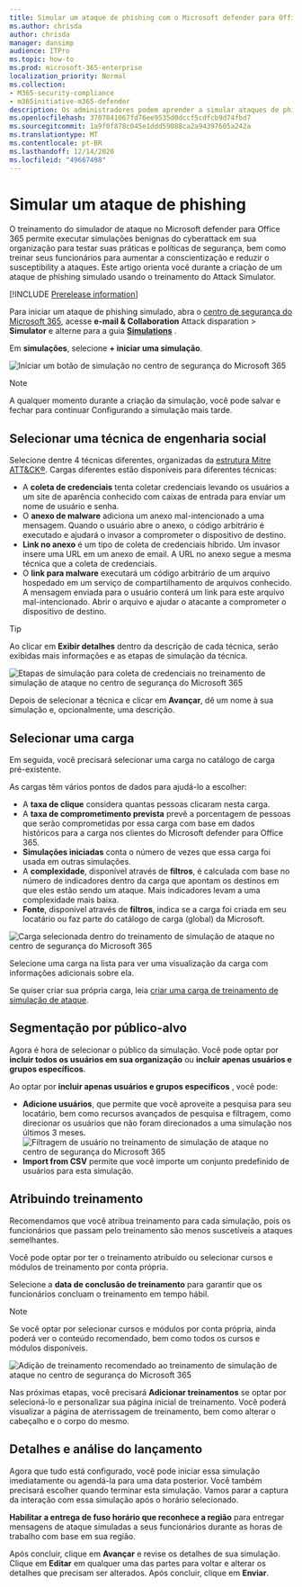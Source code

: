 ```yaml
---
title: Simular um ataque de phishing com o Microsoft defender para Office 365
ms.author: chrisda
author: chrisda
manager: dansimp
audience: ITPro
ms.topic: how-to
ms.prod: microsoft-365-enterprise
localization_priority: Normal
ms.collection:
- M365-security-compliance
- m365initiative-m365-defender
description: Os administradores podem aprender a simular ataques de phishing e treinar seus usuários sobre prevenção de phishing usando o treinamento de simulação de ataque no Microsoft defender para Office 365.
ms.openlocfilehash: 3707041067fd76ee9535d0dccf5cdfcb9d74fbd7
ms.sourcegitcommit: 1a9f0f878c045e1ddd59088ca2a94397605a242a
ms.translationtype: MT
ms.contentlocale: pt-BR
ms.lasthandoff: 12/14/2020
ms.locfileid: "49667498"
---
```

# <a name="simulate-a-phishing-attack"></a>Simular um ataque de phishing

O treinamento do simulador de ataque no Microsoft defender para Office 365 permite executar simulações benignas do cyberattack em sua organização para testar suas práticas e políticas de segurança, bem como treinar seus funcionários para aumentar a conscientização e reduzir o susceptibility a ataques. Este artigo orienta você durante a criação de um ataque de phishing simulado usando o treinamento do Attack Simulator.

[!INCLUDE [Prerelease information](../includes/prerelease.md)]

Para iniciar um ataque de phishing simulado, abra o [centro de segurança do Microsoft 365](https://security.microsoft.com/), acesse **e-mail & Collaboration** Attack disparation \> **Simulator** e alterne para a guia [**Simulations**](https://security.microsoft.com/attacksimulator?viewid=simulations) .

Em **simulações**, selecione **+ iniciar uma simulação**.

![Iniciar um botão de simulação no centro de segurança do Microsoft 365](../../media/attack-sim-preview-launch.png)

> [!NOTE]
> A qualquer momento durante a criação da simulação, você pode salvar e fechar para continuar Configurando a simulação mais tarde.

## <a name="selecting-a-social-engineering-technique"></a>Selecionar uma técnica de engenharia social

Selecione dentre 4 técnicas diferentes, organizadas da [estrutura Mitre ATT&CK®](https://attack.mitre.org/techniques/enterprise/). Cargas diferentes estão disponíveis para diferentes técnicas:

- A **coleta de credenciais** tenta coletar credenciais levando os usuários a um site de aparência conhecido com caixas de entrada para enviar um nome de usuário e senha.
- O **anexo de malware** adiciona um anexo mal-intencionado a uma mensagem. Quando o usuário abre o anexo, o código arbitrário é executado e ajudará o invasor a comprometer o dispositivo de destino.
- **Link no anexo** é um tipo de coleta de credenciais híbrido. Um invasor insere uma URL em um anexo de email. A URL no anexo segue a mesma técnica que a coleta de credenciais.
- O **link para malware** executará um código arbitrário de um arquivo hospedado em um serviço de compartilhamento de arquivos conhecido. A mensagem enviada para o usuário conterá um link para este arquivo mal-intencionado. Abrir o arquivo e ajudar o atacante a comprometer o dispositivo de destino.

> [!TIP]
> Ao clicar em **Exibir detalhes** dentro da descrição de cada técnica, serão exibidas mais informações e as etapas de simulação da técnica.
>
> ![Etapas de simulação para coleta de credenciais no treinamento de simulação de ataque no centro de segurança do Microsoft 365](../../media/attack-sim-preview-sim-steps.png)

Depois de selecionar a técnica e clicar em **Avançar**, dê um nome à sua simulação e, opcionalmente, uma descrição.

## <a name="selecting-a-payload"></a>Selecionar uma carga

Em seguida, você precisará selecionar uma carga no catálogo de carga pré-existente.

As cargas têm vários pontos de dados para ajudá-lo a escolher:

- A **taxa de clique** considera quantas pessoas clicaram nesta carga.
- A **taxa de comprometimento prevista** prevê a porcentagem de pessoas que serão comprometidas por essa carga com base em dados históricos para a carga nos clientes do Microsoft defender para Office 365.
- **Simulações iniciadas** conta o número de vezes que essa carga foi usada em outras simulações.
- A **complexidade**, disponível através de **filtros**, é calculada com base no número de indicadores dentro da carga que apontam os destinos em que eles estão sendo um ataque. Mais indicadores levam a uma complexidade mais baixa.
- **Fonte**, disponível através de **filtros**, indica se a carga foi criada em seu locatário ou faz parte do catálogo de carga (global) da Microsoft.

![Carga selecionada dentro do treinamento de simulação de ataque no centro de segurança do Microsoft 365](../../media/attack-sim-preview-select-payload.png)

Selecione uma carga na lista para ver uma visualização da carga com informações adicionais sobre ela.

Se quiser criar sua própria carga, leia [criar uma carga de treinamento de simulação de ataque](attack-simulation-training-payloads.md).

## <a name="audience-targeting"></a>Segmentação por público-alvo

Agora é hora de selecionar o público da simulação. Você pode optar por **incluir todos os usuários em sua organização** ou **incluir apenas usuários e grupos específicos**.

Ao optar por **incluir apenas usuários e grupos específicos** , você pode:

- **Adicione usuários**, que permite que você aproveite a pesquisa para seu locatário, bem como recursos avançados de pesquisa e filtragem, como direcionar os usuários que não foram direcionados a uma simulação nos últimos 3 meses.
  ![Filtragem de usuário no treinamento de simulação de ataque no centro de segurança do Microsoft 365](../../media/attack-sim-preview-user-targeting.png)
- **Import from CSV** permite que você importe um conjunto predefinido de usuários para esta simulação.

## <a name="assigning-training"></a>Atribuindo treinamento

Recomendamos que você atribua treinamento para cada simulação, pois os funcionários que passam pelo treinamento são menos suscetíveis a ataques semelhantes.

Você pode optar por ter o treinamento atribuído ou selecionar cursos e módulos de treinamento por conta própria.

Selecione a **data de conclusão de treinamento** para garantir que os funcionários concluam o treinamento em tempo hábil.

> [!NOTE]
> Se você optar por selecionar cursos e módulos por conta própria, ainda poderá ver o conteúdo recomendado, bem como todos os cursos e módulos disponíveis.
>
> ![Adição de treinamento recomendado ao treinamento de simulação de ataque no centro de segurança do Microsoft 365](../../media/attack-sim-preview-add-training.png)

Nas próximas etapas, você precisará **Adicionar treinamentos** se optar por selecioná-lo e personalizar sua página inicial de treinamento. Você poderá visualizar a página de aterrissagem de treinamento, bem como alterar o cabeçalho e o corpo do mesmo.

## <a name="launch-details-and-review"></a>Detalhes e análise do lançamento

Agora que tudo está configurado, você pode iniciar essa simulação imediatamente ou agendá-la para uma data posterior. Você também precisará escolher quando terminar esta simulação. Vamos parar a captura da interação com essa simulação após o horário selecionado.

**Habilitar a entrega de fuso horário que reconhece a região** para entregar mensagens de ataque simuladas a seus funcionários durante as horas de trabalho com base em sua região.

Após concluir, clique em **Avançar** e revise os detalhes de sua simulação. Clique em **Editar** em qualquer uma das partes para voltar e alterar os detalhes que precisam ser alterados. Após concluir, clique em **Enviar**.
